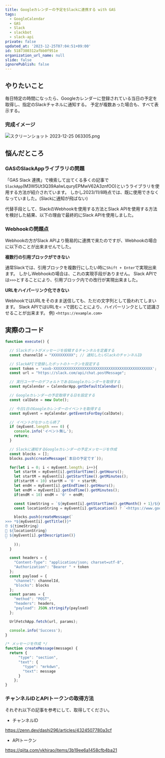 ```yaml
---
title: Googleカレンダーの予定をSlackに連携する with GAS
tags:
  - GoogleCalendar
  - GAS
  - Slack
  - slackbot
  - slack-api
private: false
updated_at: '2023-12-25T07:04:51+09:00'
id: 5187380312afbb0f951e
organization_url_name: null
slide: false
ignorePublish: false
---
```


## やりたいこと

毎日特定の時間になったら、Googleカレンダーに登録されている当日の予定を取得し、指定のSlackチャネルに通知する。
予定が複数あった場合も、すべて表示する。

### 完成イメージ

![スクリーンショット 2023-12-25 063305.png](https://qiita-image-store.s3.ap-northeast-1.amazonaws.com/0/243130/d9bd45d4-f631-87b0-1d0c-a87d592e0ed5.png)

## 悩んだところ

### GASのSlackAppライブラリの問題

「GAS Slack 連携」で検索して出てくる多くの記事で`SlackApp`(M3W5Ut3Q39AaIwLquryEPMwV62A3znfOO)というライブラリを使用する方法が紹介されています。
しかし2023/11/8時点では、既に使用できなくなっていました。(Slackに通知が飛ばない)

代替手段として、SlackのWebhookを使用する方法とSlack APIを使用する方法を検討した結果、以下の理由で最終的にSlack APIを使用しました。


### Webhookの問題点

Webhookの方がSlack APIより簡易的に連携で来たのですが、Webhookの場合に以下のことが出来ませんでした。

**複数行の引用ブロックができない**

通常Slackでは、引用ブロックを複数行にしたい時に`Shift + Enter`で実現出来ます。
しかしWebhookの場合は、これの実現手段がありません。
Slack APIでは`>>>`とすることにより、引用ブロック内での改行が実現出来ました。

**URLをハイパーリンク化できない**

WebhookではURLをそのまま送信しても、ただの文字列として扱われてしまいます。
Slack APIではURLを`< >`で囲むことにより、ハイパーリンクとして認識させることが出来ます。
例) `<https://example.com>`

## 実際のコード

```javascript
function execute() {

  // Slackボットがメッセージを投稿するチャンネルを定義する
  const channelId = "XXXXXXXXXX"; // 通知したいSlackのチャンネルID

  // SlackAPIで登録したボットのトークンを設定する
  const token = 'xoxb-XXXXXXXXXXXXXXXXXXXXXXXXXXXXXXXXXXXXXXXXXXXXX';
  const url = "https://slack.com/api/chat.postMessage";

  // 実行ユーザーのデフォルトであるGoogleカレンダーを取得する
  const myCalendar = CalendarApp.getDefaultCalendar();

  // Googleカレンダーの予定取得する日を設定する
  const calDate = new Date();

  // 今日1日のGoogleカレンダーのイベントを取得する
  const myEvent = myCalendar.getEventsForDay(calDate);

  // イベントがなかったら終了
  if (myEvent.length === 0) {
    console.info('イベント無し');
    return;
  }

  // Slackに通知するGoogleカレンダーの予定メッセージを作成
  const blocks = [];
  blocks.push(createMessage(`本日の予定です`));

  for(let i = 0; i < myEvent.length; i++){
    let startH = myEvent[i].getStartTime().getHours();
    let startM = myEvent[i].getStartTime().getMinutes();
    if(startM < 10) startM = '0' + startM;
    let endH = myEvent[i].getEndTime().getHours();
    let endM = myEvent[i].getEndTime().getMinutes();
    if(endM < 10) endM = '0' + endM;

    const timeString = `${myEvent[i].getStartTime().getMonth() + 1}/${myEvent[i].getStartTime().getDate()}　${startH}:${startM} ～ ${endH}:${endM}`;
    const locationString = myEvent[i].getLocation() ? `<https://www.google.com/maps/search/?api=1&query=${myEvent[i].getLocation()}|${myEvent[i].getLocation()}>` : '';

    blocks.push(createMessage(`
>>> *${myEvent[i].getTitle()}*
⏰ ${timeString}
📍 ${locationString}
📝 ${myEvent[i].getDescription()}
`
    ));
  }

  const headers = {
    "Content-Type": "application/json; charset=utf-8",
    "Authorization": "Bearer " + token
  };
  const payload = {
    "channel": channelId,
    "blocks": blocks
  };
  const params = {
    "method": "POST",
    "headers": headers,
    "payload": JSON.stringify(payload)
  };

  UrlFetchApp.fetch(url, params);

  console.info('Success');
}

/* メッセージを作成 */
function createMessage(message) {
  return {
      "type": "section",
      "text": {
        "type": "mrkdwn",
        "text": message
      }
    };
}
```

### チャンネルIDとAPIトークンの取得方法

それぞれ以下の記事を参考にして、取得してください。

- チャンネルID

https://zenn.dev/dashi296/articles/4324507780a3cf

- APIトークン

https://qiita.com/ykhirao/items/3b19ee6a1458cfb4ba21
